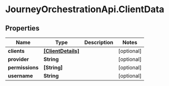 # JourneyOrchestrationApi.ClientData

## Properties

Name | Type | Description | Notes
------------ | ------------- | ------------- | -------------
**clients** | [**[ClientDetails]**](ClientDetails.md) |  | [optional] 
**provider** | **String** |  | [optional] 
**permissions** | **[String]** |  | [optional] 
**username** | **String** |  | [optional] 


